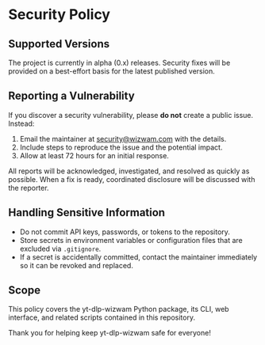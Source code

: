 # Security Policy

## Supported Versions

The project is currently in alpha (0.x) releases. Security fixes will be provided on a best-effort basis for the latest published version.

## Reporting a Vulnerability

If you discover a security vulnerability, please **do not** create a public issue. Instead:

1. Email the maintainer at [security@wizwam.com](mailto:security@wizwam.com) with the details.
2. Include steps to reproduce the issue and the potential impact.
3. Allow at least 72 hours for an initial response.

All reports will be acknowledged, investigated, and resolved as quickly as possible. When a fix is ready, coordinated disclosure will be discussed with the reporter.

## Handling Sensitive Information

- Do not commit API keys, passwords, or tokens to the repository.
- Store secrets in environment variables or configuration files that are excluded via `.gitignore`.
- If a secret is accidentally committed, contact the maintainer immediately so it can be revoked and replaced.

## Scope

This policy covers the yt-dlp-wizwam Python package, its CLI, web interface, and related scripts contained in this repository.

Thank you for helping keep yt-dlp-wizwam safe for everyone!
